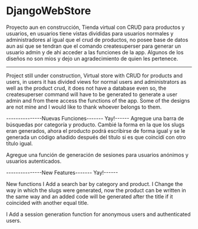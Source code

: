 # DjangoWebStore
Proyecto aun en construcción, Tienda virtual con CRUD para productos y usuarios, en usuarios tiene vistas divididas para usuarios normales 
y administradores al igual que el crud de productos, no posee base de datos aun asi que se tendran que el comando createsuperser para generar un usuario admin
y de ahi acceder a las funciones de la app. 
Algunos de los diseños no son mios y dejo un agradecimiento de quien les pertenece.

-------------------------------------------------------------------------------------------------------------------

Project still under construction, Virtual store with CRUD for products and users, in users it has divided views for normal users and administrators as well as the product crud, 
it does not have a database even so, 
the createsuperser command will have to be generated to generate a user admin and from there access the functions of the app. 
Some of the designs are not mine and I would like to thank whoever belongs to them.



---------------Nuevas Funciones------- Yay!------
Agregue una barra de búsquedas por categoría y producto.
Cambié la forma en la que los slugs eran generados, ahora el producto podrá escribirse de forma igual y se le generada un código añadido después del título 
si es que coincidí con otro título igual.

Agregue una función de generación de sesiones para usuarios anónimos y usuarios autenticados.



---------------New Features------- Yay!------

New functions
I Add a search bar by category and product.
I Change the way in which the slugs were generated, now the product can be written in the same way and an added code will be generated after the title
if it coincided with another equal title.

I Add a session generation function for anonymous users and authenticated users.

